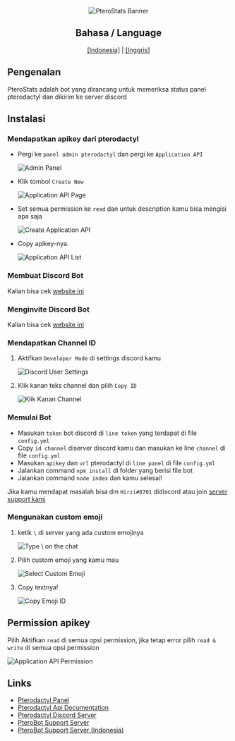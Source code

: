 <div align="center">

![PteroStats Banner](https://cdn.discordapp.com/attachments/626755594526916629/978478722489393153/20220524_090325.png)

## Bahasa / Language
[[Indonesia]](https://github.com/HirziDevs/PteroStats/blob/dev/Indo.md) | [[Inggris]](https://github.com/HirziDevs/PteroStats/blob/dev/README.md)

</div>

## Pengenalan
PteroStats adalah bot yang dirancang untuk memeriksa status panel pterodactyl dan dikirim ke server discord

## Instalasi

### Mendapatkan apikey dari pterodactyl
- Pergi ke `panel admin pterodactyl` dan pergi ke `Application API`

    ![Admin Panel](https://usercontent.catto.pictures/hirzi/d5225df9-7395-491b-a214-dcd110b12308.png)

- Klik tombol `Create New`

    ![Application API Page](https://usercontent.catto.pictures/hirzi/5ac33e25-ac37-416a-99a6-46d860a51645.png)

- Set semua permission ke `read` dan untuk description kamu bisa mengisi apa saja

    ![Create Application API](https://usercontent.catto.pictures/hirzi/a0c4a721-e1eb-483f-9a36-0c2aaa213186.png)

- Copy apikey-nya.

    ![Application API List](https://usercontent.catto.pictures/hirzi/086111e0-0ffa-48ee-8839-801e0c3678cc.png)

### Membuat Discord Bot
Kalian bisa cek [website ini](https://discordjs.guide/preparations/setting-up-a-bot-application.html)

### Menginvite Discord Bot
Kalian bisa cek [website ini](https://discordjs.guide/preparations/adding-your-bot-to-servers.html)

### Mendapatkan Channel ID
1. Aktifkan `Developer Mode` di settings discord kamu

    ![Discord User Settings](https://usercontent.catto.pictures/hirzi/c5e825d1-c323-4b19-a11b-e2f004d4906e.png)

2. Klik kanan teks channel dan pilih `Copy ID`

    ![Klik Kanan Channel](https://usercontent.catto.pictures/hirzi/e5fa4f62-b28f-45fd-a544-429f23899edb.png)

### Memulai Bot
- Masukan `token` bot discord di `line token` yang terdapat di file `config.yml`
- Copy `id channel` diserver discord kamu dan masukan ke line `channel` di file `config.yml`
- Masukan `apikey` dan `url` pterodactyl di `line panel` di file `config.yml`
- Jalankan command `npm install` di folder yang berisi file bot
- Jalankan command `node index` dan kamu selesai!

Jika kamu mendapat masalah bisa dm `Hirzi#8701` didiscord atau join [server support kami](https://discord.gg/zv6maQRah3)

### Mengunakan custom emoji
1. ketik `\` di server yang ada custom emojinya

    ![Type \ on the chat](https://usercontent.catto.pictures/hirzi/1f59b255-7c5d-48f2-ab93-5358429cec83.png)

2. Pilih custom emoji yang kamu mau

    ![Select Custom Emoji](https://usercontent.catto.pictures/hirzi/38098261-7257-4e4d-8945-4ac5c252c952.png)

3. Copy textnya!

    ![Copy Emoji ID](https://usercontent.catto.pictures/hirzi/33800ccf-9ed5-4d54-9747-2983b23e1755.png)

## Permission apikey 

Pilih Aktifkan `read` di semua opsi permission, jika tetap error pilih `read & write` di semua opsi permission

![Application API Permission](https://media.discordapp.net/attachments/819757140155564062/876320084992331816/Screenshot_2021-08-15-11-20-05-56.jpg)

## Links

- [Pterodactyl Panel](https://pterodactyl.io)
- [Pterodactyl Api Documentation](https://dashflo/docs/api/pterodactyl/v1)
- [Pterodactyl Discord Server](https://discord.gg/pterodactyl)
- [PteroBot Support Server](https://discord.gg/zv6maQRah3)
- [PteroBot Support Server (Indonesia)](https://discord.gg/EYaFB7WSg6)